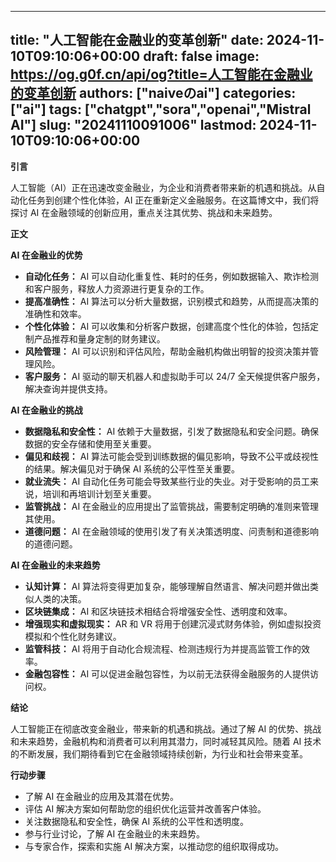 
---
title: "人工智能在金融业的变革创新"
date: 2024-11-10T09:10:06+00:00
draft: false
image: https://og.g0f.cn/api/og?title=人工智能在金融业的变革创新
authors: ["naiveのai"]
categories: ["ai"]
tags: ["chatgpt","sora","openai","Mistral AI"]
slug: "20241110091006"
lastmod: 2024-11-10T09:10:06+00:00
---
**引言**

人工智能（AI）正在迅速改变金融业，为企业和消费者带来新的机遇和挑战。从自动化任务到创建个性化体验，AI 正在重新定义金融服务。在这篇博文中，我们将探讨 AI 在金融领域的创新应用，重点关注其优势、挑战和未来趋势。

**正文**

**AI 在金融业的优势**

* **自动化任务：** AI 可以自动化重复性、耗时的任务，例如数据输入、欺诈检测和客户服务，释放人力资源进行更复杂的工作。
* **提高准确性：** AI 算法可以分析大量数据，识别模式和趋势，从而提高决策的准确性和效率。
* **个性化体验：** AI 可以收集和分析客户数据，创建高度个性化的体验，包括定制产品推荐和量身定制的财务建议。
* **风险管理：** AI 可以识别和评估风险，帮助金融机构做出明智的投资决策并管理风险。
* **客户服务：** AI 驱动的聊天机器人和虚拟助手可以 24/7 全天候提供客户服务，解决查询并提供支持。

**AI 在金融业的挑战**

* **数据隐私和安全性：** AI 依赖于大量数据，引发了数据隐私和安全问题。确保数据的安全存储和使用至关重要。
* **偏见和歧视：** AI 算法可能会受到训练数据的偏见影响，导致不公平或歧视性的结果。解决偏见对于确保 AI 系统的公平性至关重要。
* **就业流失：** AI 自动化任务可能会导致某些行业的失业。对于受影响的员工来说，培训和再培训计划至关重要。
* **监管挑战：** AI 在金融业的应用提出了监管挑战，需要制定明确的准则来管理其使用。
* **道德问题：** AI 在金融领域的使用引发了有关决策透明度、问责制和道德影响的道德问题。

**AI 在金融业的未来趋势**

* **认知计算：** AI 算法将变得更加复杂，能够理解自然语言、解决问题并做出类似人类的决策。
* **区块链集成：** AI 和区块链技术相结合将增强安全性、透明度和效率。
* **增强现实和虚拟现实：** AR 和 VR 将用于创建沉浸式财务体验，例如虚拟投资模拟和个性化财务建议。
* **监管科技：** AI 将用于自动化合规流程、检测违规行为并提高监管工作的效率。
* **金融包容性：** AI 可以促进金融包容性，为以前无法获得金融服务的人提供访问权。

**结论**

人工智能正在彻底改变金融业，带来新的机遇和挑战。通过了解 AI 的优势、挑战和未来趋势，金融机构和消费者可以利用其潜力，同时减轻其风险。随着 AI 技术的不断发展，我们期待看到它在金融领域持续创新，为行业和社会带来变革。

**行动步骤**

* 了解 AI 在金融业的应用及其潜在优势。
* 评估 AI 解决方案如何帮助您的组织优化运营并改善客户体验。
* 关注数据隐私和安全性，确保 AI 系统的公平性和透明度。
* 参与行业讨论，了解 AI 在金融业的未来趋势。
* 与专家合作，探索和实施 AI 解决方案，以推动您的组织取得成功。